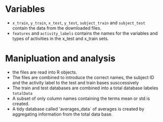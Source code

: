 # Variables

* `x_train`, `y_train`, `x_test`, `y_test`, `subject_train` and `subject_test` contain the data from the downloaded files.
* `features` and `activity_labels` contains the names for the variables and types of activities in the x_test and x_train sets.

# Manipluation and analysis

* the files are read into R objects.
* The files are combined to introduce the correct names, the subject ID and the activity label to the test and train bases susccessively
* The train and test databases are combined into a total database labeles `totalData`
* A subset of only column names containing the terms mean or std is created.
* A tidy database called 'averages_data` of averages is created by aggregating information from the total data base.
